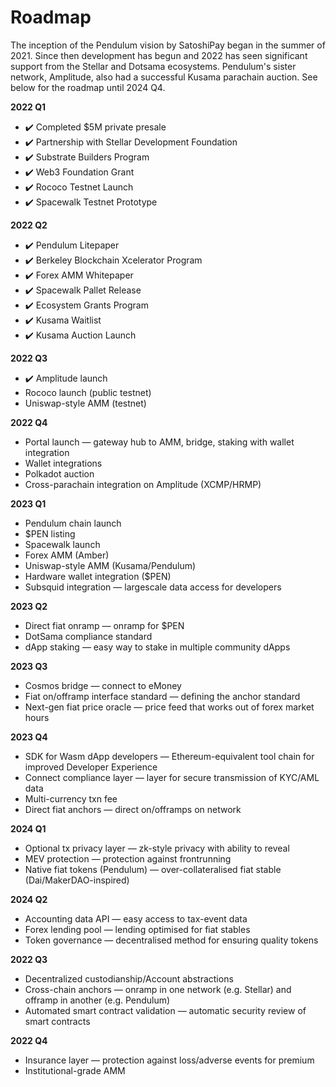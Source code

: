 # Roadmap

The inception of the Pendulum vision by SatoshiPay began in the summer of 2021. Since then development has begun and 2022 has seen significant support from the Stellar and Dotsama ecosystems. Pendulum's sister network, Amplitude, also had a successful Kusama parachain auction. See below for the roadmap until 2024 Q4.&#x20;

**2022 Q1**

* ✔️ Completed $5M private presale&#x20;
* ✔️ Partnership with Stellar Development Foundation&#x20;
* ✔️ Substrate Builders Program&#x20;
* ✔️ Web3 Foundation Grant&#x20;
* ✔️ Rococo Testnet Launch&#x20;
* ✔️ Spacewalk Testnet Prototype

**2022 Q2**

* ✔️ Pendulum Litepaper&#x20;
* ✔️ Berkeley Blockchain Xcelerator Program&#x20;
* ✔️ Forex AMM Whitepaper&#x20;
* ✔️ Spacewalk Pallet Release&#x20;
* ✔️ Ecosystem Grants Program&#x20;
* ✔️ Kusama Waitlist
* ✔️ Kusama Auction Launch

**2022 Q3**

* ✔️ Amplitude launch&#x20;
* Rococo launch (public testnet)
* Uniswap-style AMM (testnet)

**2022 Q4**

* Portal launch — gateway hub to AMM, bridge, staking with wallet integration
* Wallet integrations
* Polkadot auction
* Cross-parachain integration on Amplitude (XCMP/HRMP)&#x20;

**2023 Q1**

* Pendulum chain launch
* $PEN listing
* Spacewalk launch
* Forex AMM (Amber)
* Uniswap-style AMM (Kusama/Pendulum)
* Hardware wallet integration ($PEN)
* Subsquid integration — largescale data access for developers

**2023 Q2**

* Direct fiat onramp — onramp for $PEN
* DotSama compliance standard&#x20;
* dApp staking — easy way to stake in multiple community dApps

**2023 Q3**

* Cosmos bridge — connect to eMoney
* Fiat on/offramp interface standard — defining the anchor standard&#x20;
* Next-gen fiat price oracle — price feed that works out of forex market hours

**2023 Q4**

* SDK for Wasm dApp developers — Ethereum-equivalent tool chain for improved Developer Experience
* Connect compliance layer — layer for secure transmission of KYC/AML data
* Multi-currency txn fee&#x20;
* Direct fiat anchors — direct on/offramps on network

**2024 Q1**

* Optional tx privacy layer — zk-style privacy with ability to reveal
* MEV protection — protection against frontrunning
* Native fiat tokens (Pendulum) — over-collateralised fiat stable (Dai/MakerDAO-inspired)

**2024 Q2**

* Accounting data API — easy access to tax-event data
* Forex lending pool — lending optimised for fiat stables
* Token governance — decentralised method for ensuring quality tokens

**2022 Q3**

* Decentralized custodianship/Account abstractions
* Cross-chain anchors — onramp in one network (e.g. Stellar) and offramp in another (e.g. Pendulum)
* Automated smart contract validation — automatic security review of smart contracts

**2022 Q4**

* Insurance layer — protection against loss/adverse events for premium
* Institutional-grade AMM&#x20;
